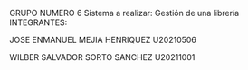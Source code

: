 GRUPO NUMERO 6
Sistema a realizar: Gestión de una librería
INTEGRANTES:

JOSE ENMANUEL MEJIA HENRIQUEZ U20210506

WILBER SALVADOR SORTO SANCHEZ U20211001
